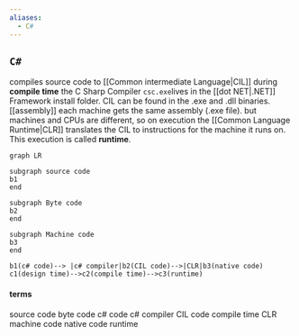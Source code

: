 ```yaml
---
aliases:
  - C#
---
```

## `C#`
compiles source code to [[Common intermediate Language|CIL]] during **compile time**
the C Sharp Compiler `csc.exe`lives in the [[dot NET|.NET]] Framework install folder.
CIL can be found in the .exe and .dll binaries. [[assembly]]
each machine gets the same assembly (.exe file).
but machines and CPUs are different, so on execution the [[Common Language Runtime|CLR]] translates the CIL to instructions for the machine it runs on. This execution is called **runtime**.

```mermaid graph TD
graph LR

subgraph source code
b1
end

subgraph Byte code
b2
end

subgraph Machine code
b3
end

b1(c# code)--> |c# compiler|b2(CIL code)-->|CLR|b3(native code)
c1(design time)-->c2(compile time)-->c3(runtime)
```

#### terms
source code
byte code 
c# code
c# compiler 
CIL code
compile time
CLR
machine code
native code 
runtime